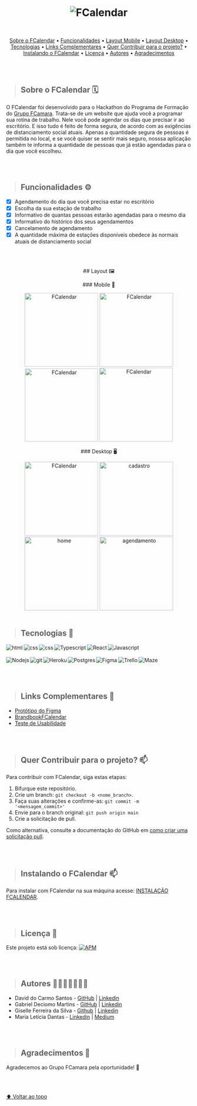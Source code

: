 
<h1 align="center">
    <img alt="FCalendar" src="https://i.postimg.cc/rF9byWQm/fcalendar-banner-readme.png" />
</h1>

<br>


<p align="center">
	<a href="#sobre-o-fcalendar">Sobre o FCalendar</a> • 
	<a href="#funcionalidades">Funcionalidades</a> • 
	<a href="#layout-mobile">Layout Mobile</a> • 
	<a href="#layout-desktop">Layout Desktop</a> • 
	<a href="#tecnologias">Tecnologias</a> • 
	<a href="#links-complementares">Links Complementares</a> • 
	<a href="#quer-contribuir-para-o-projeto">Quer Contribuir para o projeto?</a> •
	<a href="#instalacao">Instalando o FCalendar</a> •
	<a href="#licenca">Licença</a> •
	<a href="#autores">Autores</a> •
	<a href="#agradecimentos">Agradecimentos</a>
</p>


<br>
<br>

> ## Sobre o FCalendar :spiral_calendar:
O FCalendar foi desenvolvido para o Hackathon do Programa de Formação do [Grupo FCamara](https://www.fcamara.com.br/).
Trata-se de um website que ajuda você a programar sua rotina de trabalho. Nele você pode agendar os dias que precisar ir ao escritório. E isso tudo é feito de forma segura, de acordo com as exigências de distanciamento social atuais. Apenas a quantidade segura de pessoas é permitida no local, e se você quiser se sentir mais seguro, nosssa aplicação também te informa a quantidade de pessoas que já estão agendadas para o dia que você escolheu.

<br>
<br>

> ## Funcionalidades ⚙️

- [x] Agendamento do dia que você precisa estar no escritório
- [x] Escolha da sua estação de trabalho
- [x] Informativo de quantas pessoas estarão agendadas para o mesmo dia
- [x] Informativo do histórico dos seus agendamentos
- [x] Cancelamento de agendamento
- [x] A quantidade máxima de estações disponíveis obedece às normais atuais de distanciamento social

<br>
<br>

<p align="center">## Layout 🖼️</p>  

<p align="center">### Mobile 📱</p>

<p align="center">
  <img alt="FCalendar" src="https://i.postimg.cc/CLnNX0DN/mob-login2.png" width="200px"> 
  <img alt="FCalendar" src="https://i.postimg.cc/CLpYnhFB/mob-cadastro.png" width="200px">
  <img alt="FCalendar" src="https://i.postimg.cc/RFb7ppZy/mob-home.png" width="198px">
  <img alt="FCalendar" src="https://i.postimg.cc/90Y9Tcnd/mob-agendamento.png" width="200px"> 

	
<p align="center">### Desktop 🖥️</p>


<p align="center">
  <img alt="FCalendar" src="https://i.postimg.cc/X76PV03W/login.png" height="200px">
  <img alt="cadastro" src="https://i.postimg.cc/TP3SZqxW/cadastro.png" height="200px">
  <img alt="home" src="https://i.postimg.cc/d0wNGR3x/home.png" height="200px">
  <img alt="agendamento" src="https://i.postimg.cc/BvhW67pg/agendamento.png" height="200px">

<br>	
<br>	
	
> ## Tecnologias 🧰

<img align="left" alt="html" src="https://img.shields.io/badge/HTML5-E34F26?style=for-the-badge&logo=html5&logoColor=white" />
<img align="left" alt="css" src="https://img.shields.io/badge/CSS3-1572B6?style=for-the-badge&logo=css3&logoColor=white" />
<img align="left" alt="css" src="https://img.shields.io/badge/SASS-hotpink.svg?style=for-the-badge&logo=SASS&logoColor=white" />
<img align="left" alt="Typescript" src="https://img.shields.io/badge/typescript-%23007ACC.svg?style=for-the-badge&logo=typescript&logoColor=white" />
<img align="left" alt="React" src="https://img.shields.io/badge/react-%2320232a.svg?style=for-the-badge&logo=react&logoColor=%2361DAFB" />
<img align="left" alt="Javascript" src="https://img.shields.io/badge/javascript-%23323330.svg?style=for-the-badge&logo=javascript&logoColor=%23F7DF1E" />

</br></br>
<img align="left" alt="Nodejs" src="https://img.shields.io/badge/node.js-6DA55F?style=for-the-badge&logo=node.js&logoColor=white" />
<img align="left" alt="git" src="https://img.shields.io/badge/Git-F05032?style=for-the-badge&logo=git&logoColor=white" />
<img align="left" alt="Heroku" src="https://img.shields.io/badge/heroku-%23430098.svg?style=for-the-badge&logo=heroku&logoColor=white" />
<img align="left" alt="Postgres" src="https://img.shields.io/badge/postgres-%23316192.svg?style=for-the-badge&logo=postgresql&logoColor=white" />
<img align="left" alt="Figma" src="https://img.shields.io/badge/Figma-F24E1E?style=for-the-badge&logo=figma&logoColor=white" />
<img align="left" alt="Trello" src="https://img.shields.io/badge/Trello-%23026AA7.svg?style=for-the-badge&logo=Trello&logoColor=white" />
<img align="left" alt="Maze" src="https://img.shields.io/badge/-MAZE-blue" />

<br>
<br>
<br>

> ## Links Complementares 🔗

+ [Protótipo do Figma](https://www.figma.com/file/xNP9lmoAzlzvyqOWPGhKuh/FCalendar?node-id=175%3A7530)
+ [BrandbookFCalendar](https://mariadantas.notion.site/Brandbook-FCalendar-41fba29b6b994a6dafd0c62636d19d58)
+ [Teste de Usabilidade](https://t.maze.co/53151283)

<br>
<br>

> ## Quer Contribuir para o projeto? 📫 
Para contribuir com FCalendar, siga estas etapas:

1. Bifurque este repositório.
2. Crie um branch: `git checkout -b <nome_branch>`.
3. Faça suas alterações e confirme-as: `git commit -m '<mensagem_commit>'`
4. Envie para o branch original: `git push origin main`
5. Crie a solicitação de pull.

Como alternativa, consulte a documentação do GitHub em [como criar uma solicitação pull](https://help.github.com/en/github/collaborating-with-issues-and-pull-requests/creating-a-pull-request).

<br>
<br>

> ## Instalando o FCalendar 📫 
Para instalar com FCalendar na sua máquina acesse: [INSTALAÇÃO FCALENDAR](INSTALACAO.md).

<br>
<br>

> ## Licença 📜

Este projeto está sob licença: [![APM](https://img.shields.io/apm/l/react)](https://github.com/JenniSalum/Hackaton-19-FCamara/blob/main/LICENSE)

<br>
<br>

> ## Autores 🦸‍♀️🦸‍♂️🦸🦸‍♂️

+ David do Carmo Santos - [GitHub](https://github.com/davidscarmo) | [Linkedin](https://www.linkedin.com/in/davidscarmo/)
+ Gabriel Deciomo Martins - [GitHub](https://github.com/gab360rieal) | [Linkedin](https://www.linkedin.com/in/gabriel-deciomo-martins-6468b91b0/)
+ Giselle Ferreira da Silva - [Github](https://github.com/giselle-ferreira) | [Linkedin](www.linkedin.com/in/giselleferreiras)
+ Maria Letícia Dantas - [Linkedin](https://www.linkedin.com/in/leudantas/) | [Medium](https://leudantas.medium.com/)

<br>
<br>

> ## Agradecimentos 🙏

Agradecemos ao Grupo FCamara pela oportunidade! 🧡

<br>
<br>

[⬆ Voltar ao topo](#sobre)<br>
